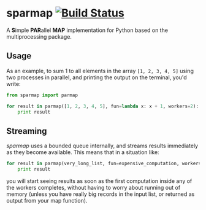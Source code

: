 sparmap [![Build Status](https://travis-ci.org/gmega/sparmap.svg)](https://travis-ci.org/gmega/parmap)
======

A **S**imple **PAR**allel **MAP** implementation for Python based on the
multiprocessing package. 

Usage
-----
As an example, to sum 1 to all elements in the array `[1, 2, 3, 4, 5]` using two processes in parallel, 
and printing the output on the terminal, you'd write:

```python
from sparmap import parmap

for result in parmap([1, 2, 3, 4, 5], fun=lambda x: x + 1, workers=2):
    print result
```

Streaming
---------
*sparmap* uses a bounded queue internally, and streams results immediately as they 
become available. This means that in a situation like:

```python
for result in parmap(very_long_list, fun=expensive_computation, workers=8):
    print result
```

you will start seeing results as soon as the first computation inside any of the 
workers completes, without having to worry about running out of memory (unless you
have really big records in the input list, or returned as output from your map 
function).

